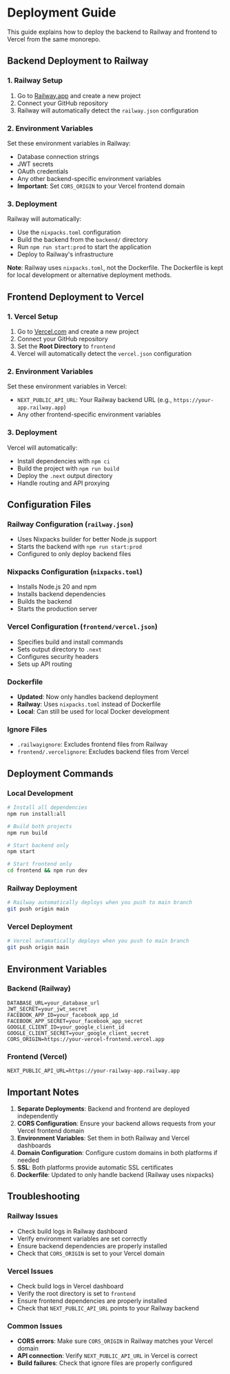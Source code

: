 # Deployment Guide

This guide explains how to deploy the backend to Railway and frontend to Vercel from the same monorepo.

## Backend Deployment to Railway

### 1. Railway Setup
1. Go to [Railway.app](https://railway.app) and create a new project
2. Connect your GitHub repository
3. Railway will automatically detect the `railway.json` configuration

### 2. Environment Variables
Set these environment variables in Railway:
- Database connection strings
- JWT secrets
- OAuth credentials
- Any other backend-specific environment variables
- **Important**: Set `CORS_ORIGIN` to your Vercel frontend domain

### 3. Deployment
Railway will automatically:
- Use the `nixpacks.toml` configuration
- Build the backend from the `backend/` directory
- Run `npm run start:prod` to start the application
- Deploy to Railway's infrastructure

**Note**: Railway uses `nixpacks.toml`, not the Dockerfile. The Dockerfile is kept for local development or alternative deployment methods.

## Frontend Deployment to Vercel

### 1. Vercel Setup
1. Go to [Vercel.com](https://vercel.com) and create a new project
2. Connect your GitHub repository
3. Set the **Root Directory** to `frontend`
4. Vercel will automatically detect the `vercel.json` configuration

### 2. Environment Variables
Set these environment variables in Vercel:
- `NEXT_PUBLIC_API_URL`: Your Railway backend URL (e.g., `https://your-app.railway.app`)
- Any other frontend-specific environment variables

### 3. Deployment
Vercel will automatically:
- Install dependencies with `npm ci`
- Build the project with `npm run build`
- Deploy the `.next` output directory
- Handle routing and API proxying

## Configuration Files

### Railway Configuration (`railway.json`)
- Uses Nixpacks builder for better Node.js support
- Starts the backend with `npm run start:prod`
- Configured to only deploy backend files

### Nixpacks Configuration (`nixpacks.toml`)
- Installs Node.js 20 and npm
- Installs backend dependencies
- Builds the backend
- Starts the production server

### Vercel Configuration (`frontend/vercel.json`)
- Specifies build and install commands
- Sets output directory to `.next`
- Configures security headers
- Sets up API routing

### Dockerfile
- **Updated**: Now only handles backend deployment
- **Railway**: Uses `nixpacks.toml` instead of Dockerfile
- **Local**: Can still be used for local Docker development

### Ignore Files
- `.railwayignore`: Excludes frontend files from Railway
- `frontend/.vercelignore`: Excludes backend files from Vercel

## Deployment Commands

### Local Development
```bash
# Install all dependencies
npm run install:all

# Build both projects
npm run build

# Start backend only
npm start

# Start frontend only
cd frontend && npm run dev
```

### Railway Deployment
```bash
# Railway automatically deploys when you push to main branch
git push origin main
```

### Vercel Deployment
```bash
# Vercel automatically deploys when you push to main branch
git push origin main
```

## Environment Variables

### Backend (Railway)
```env
DATABASE_URL=your_database_url
JWT_SECRET=your_jwt_secret
FACEBOOK_APP_ID=your_facebook_app_id
FACEBOOK_APP_SECRET=your_facebook_app_secret
GOOGLE_CLIENT_ID=your_google_client_id
GOOGLE_CLIENT_SECRET=your_google_client_secret
CORS_ORIGIN=https://your-vercel-frontend.vercel.app
```

### Frontend (Vercel)
```env
NEXT_PUBLIC_API_URL=https://your-railway-app.railway.app
```

## Important Notes

1. **Separate Deployments**: Backend and frontend are deployed independently
2. **CORS Configuration**: Ensure your backend allows requests from your Vercel frontend domain
3. **Environment Variables**: Set them in both Railway and Vercel dashboards
4. **Domain Configuration**: Configure custom domains in both platforms if needed
5. **SSL**: Both platforms provide automatic SSL certificates
6. **Dockerfile**: Updated to only handle backend (Railway uses nixpacks)

## Troubleshooting

### Railway Issues
- Check build logs in Railway dashboard
- Verify environment variables are set correctly
- Ensure backend dependencies are properly installed
- Check that `CORS_ORIGIN` is set to your Vercel domain

### Vercel Issues
- Check build logs in Vercel dashboard
- Verify the root directory is set to `frontend`
- Ensure frontend dependencies are properly installed
- Check that `NEXT_PUBLIC_API_URL` points to your Railway backend

### Common Issues
- **CORS errors**: Make sure `CORS_ORIGIN` in Railway matches your Vercel domain
- **API connection**: Verify `NEXT_PUBLIC_API_URL` in Vercel is correct
- **Build failures**: Check that ignore files are properly configured
